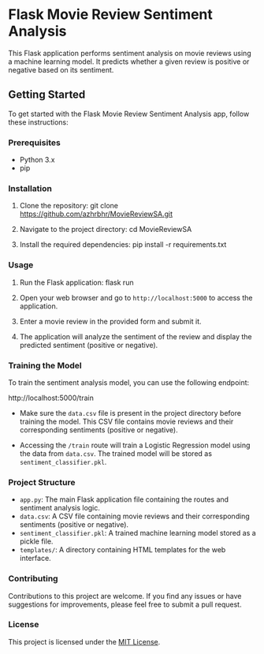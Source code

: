 # Flask Movie Review Sentiment Analysis

This Flask application performs sentiment analysis on movie reviews using a machine learning model. It predicts whether a given review is positive or negative based on its sentiment.

## Getting Started

To get started with the Flask Movie Review Sentiment Analysis app, follow these instructions:

### Prerequisites

- Python 3.x
- pip

### Installation

1. Clone the repository:
git clone https://github.com/azhrbhr/MovieReviewSA.git


2. Navigate to the project directory:
cd MovieReviewSA

3. Install the required dependencies:
pip install -r requirements.txt

### Usage

1. Run the Flask application:
flask run

2. Open your web browser and go to `http://localhost:5000` to access the application.

3. Enter a movie review in the provided form and submit it.

4. The application will analyze the sentiment of the review and display the predicted sentiment (positive or negative).

### Training the Model

To train the sentiment analysis model, you can use the following endpoint:

http://localhost:5000/train



- Make sure the `data.csv` file is present in the project directory before training the model. This CSV file contains movie reviews and their corresponding sentiments (positive or negative).

- Accessing the `/train` route will train a Logistic Regression model using the data from `data.csv`. The trained model will be stored as `sentiment_classifier.pkl`.

### Project Structure

- `app.py`: The main Flask application file containing the routes and sentiment analysis logic.
- `data.csv`: A CSV file containing movie reviews and their corresponding sentiments (positive or negative).
- `sentiment_classifier.pkl`: A trained machine learning model stored as a pickle file.
- `templates/`: A directory containing HTML templates for the web interface.

### Contributing

Contributions to this project are welcome. If you find any issues or have suggestions for improvements, please feel free to submit a pull request.

### License

This project is licensed under the [MIT License](LICENSE).



